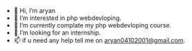 - 👋 Hi, I’m aryan
- 👀 I’m interested in php webdevloping.
- 🌱 I’m currently complate my php webdevloping course.
- 💞️ I’m looking for an internship.
- 📫 if u need any help tell me on aryan04102001@gmail.com.
